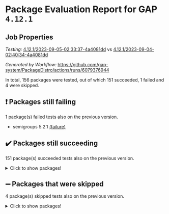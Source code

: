# Package Evaluation Report for GAP `4.12.1`

## Job Properties

*Testing:* [4.12.1/2023-09-05-02:33:37-4a4081dd](https://github.com/gap-system/PackageDistro/blob/data/reports/4.12.1/2023-09-05-02:33:37-4a4081dd) vs [4.12.1/2023-09-04-02:40:34-4a4081dd](https://github.com/gap-system/PackageDistro/blob/data/reports/4.12.1/2023-09-04-02:40:34-4a4081dd)

*Generated by Workflow:* https://github.com/gap-system/PackageDistro/actions/runs/6079376944

In total, 156 packages were tested, out of which 151 succeeded, 1 failed and 4 were skipped.

## :exclamation: Packages still failing

1 package(s) failed tests also on the previous version.
- semigroups 5.2.1 [(failure)](https://github.com/gap-system/PackageDistro/actions/runs/6079376944/job/16492010198)

## :heavy_check_mark: Packages still succeeding

151 package(s) succeeded tests also on the previous version.
<details><summary>Click to show packages!</summary>

- 4ti2interface 2023.02-04 [(success)](https://github.com/gap-system/PackageDistro/actions/runs/6079376944/job/16491998823)
- ace 5.6.2 [(success)](https://github.com/gap-system/PackageDistro/actions/runs/6079376944/job/16491998968)
- aclib 1.3.2 [(success)](https://github.com/gap-system/PackageDistro/actions/runs/6079376944/job/16491999093)
- agt 0.3.1 [(success)](https://github.com/gap-system/PackageDistro/actions/runs/6079376944/job/16491999216)
- alnuth 3.2.1 [(success)](https://github.com/gap-system/PackageDistro/actions/runs/6079376944/job/16491999326)
- anupq 3.3.0 [(success)](https://github.com/gap-system/PackageDistro/actions/runs/6079376944/job/16491999447)
- atlasrep 2.1.7 [(success)](https://github.com/gap-system/PackageDistro/actions/runs/6079376944/job/16491999571)
- autodoc 2023.06.19 [(success)](https://github.com/gap-system/PackageDistro/actions/runs/6079376944/job/16491999701)
- automata 1.15 [(success)](https://github.com/gap-system/PackageDistro/actions/runs/6079376944/job/16491999830)
- automgrp 1.3.2 [(success)](https://github.com/gap-system/PackageDistro/actions/runs/6079376944/job/16491999966)
- autpgrp 1.11 [(success)](https://github.com/gap-system/PackageDistro/actions/runs/6079376944/job/16492000083)
- cap 2023.09-01 [(success)](https://github.com/gap-system/PackageDistro/actions/runs/6079376944/job/16492000204)
- caratinterface 2.3.5 [(success)](https://github.com/gap-system/PackageDistro/actions/runs/6079376944/job/16492000334)
- cddinterface 2022.11.01 [(success)](https://github.com/gap-system/PackageDistro/actions/runs/6079376944/job/16492000454)
- circle 1.6.6 [(success)](https://github.com/gap-system/PackageDistro/actions/runs/6079376944/job/16492000589)
- classicpres 1.22 [(success)](https://github.com/gap-system/PackageDistro/actions/runs/6079376944/job/16492000703)
- cohomolo 1.6.11 [(success)](https://github.com/gap-system/PackageDistro/actions/runs/6079376944/job/16492000832)
- congruence 1.2.5 [(success)](https://github.com/gap-system/PackageDistro/actions/runs/6079376944/job/16492000959)
- corelg 1.56 [(success)](https://github.com/gap-system/PackageDistro/actions/runs/6079376944/job/16492001079)
- crime 1.6 [(success)](https://github.com/gap-system/PackageDistro/actions/runs/6079376944/job/16492001197)
- crisp 1.4.6 [(success)](https://github.com/gap-system/PackageDistro/actions/runs/6079376944/job/16492001307)
- crypting 0.10.4 [(success)](https://github.com/gap-system/PackageDistro/actions/runs/6079376944/job/16492001423)
- cryst 4.1.26 [(success)](https://github.com/gap-system/PackageDistro/actions/runs/6079376944/job/16492001534)
- crystcat 1.1.10 [(success)](https://github.com/gap-system/PackageDistro/actions/runs/6079376944/job/16492001647)
- ctbllib 1.3.6 [(success)](https://github.com/gap-system/PackageDistro/actions/runs/6079376944/job/16492001760)
- cubefree 1.19 [(success)](https://github.com/gap-system/PackageDistro/actions/runs/6079376944/job/16492001865)
- curlinterface 2.3.2 [(success)](https://github.com/gap-system/PackageDistro/actions/runs/6079376944/job/16492001995)
- cvec 2.8.1 [(success)](https://github.com/gap-system/PackageDistro/actions/runs/6079376944/job/16492002114)
- datastructures 0.3.0 [(success)](https://github.com/gap-system/PackageDistro/actions/runs/6079376944/job/16492002227)
- deepthought 1.0.6 [(success)](https://github.com/gap-system/PackageDistro/actions/runs/6079376944/job/16492002325)
- design 1.8 [(success)](https://github.com/gap-system/PackageDistro/actions/runs/6079376944/job/16492002434)
- difsets 2.3.1 [(success)](https://github.com/gap-system/PackageDistro/actions/runs/6079376944/job/16492002524)
- digraphs 1.6.2 [(success)](https://github.com/gap-system/PackageDistro/actions/runs/6079376944/job/16492002618)
- edim 1.3.7 [(success)](https://github.com/gap-system/PackageDistro/actions/runs/6079376944/job/16492002712)
- example 4.3.4 [(success)](https://github.com/gap-system/PackageDistro/actions/runs/6079376944/job/16492002838)
- examplesforhomalg 2023.08-02 [(success)](https://github.com/gap-system/PackageDistro/actions/runs/6079376944/job/16492002925)
- factint 1.6.3 [(success)](https://github.com/gap-system/PackageDistro/actions/runs/6079376944/job/16492003014)
- ferret 1.0.9 [(success)](https://github.com/gap-system/PackageDistro/actions/runs/6079376944/job/16492003093)
- fga 1.5.0 [(success)](https://github.com/gap-system/PackageDistro/actions/runs/6079376944/job/16492003164)
- fining 1.5.6 [(success)](https://github.com/gap-system/PackageDistro/actions/runs/6079376944/job/16492003246)
- float 1.0.3 [(success)](https://github.com/gap-system/PackageDistro/actions/runs/6079376944/job/16492003328)
- format 1.4.3 [(success)](https://github.com/gap-system/PackageDistro/actions/runs/6079376944/job/16492003428)
- forms 1.2.9 [(success)](https://github.com/gap-system/PackageDistro/actions/runs/6079376944/job/16492003510)
- fplsa 1.2.6 [(success)](https://github.com/gap-system/PackageDistro/actions/runs/6079376944/job/16492003594)
- fr 2.4.12 [(success)](https://github.com/gap-system/PackageDistro/actions/runs/6079376944/job/16492003673)
- francy 2.0.3 [(success)](https://github.com/gap-system/PackageDistro/actions/runs/6079376944/job/16492003746)
- fwtree 1.3 [(success)](https://github.com/gap-system/PackageDistro/actions/runs/6079376944/job/16492003847)
- gapdoc 1.6.6 [(success)](https://github.com/gap-system/PackageDistro/actions/runs/6079376944/job/16492003937)
- gauss 2023.02-04 [(success)](https://github.com/gap-system/PackageDistro/actions/runs/6079376944/job/16492004023)
- gaussforhomalg 2023.08-01 [(success)](https://github.com/gap-system/PackageDistro/actions/runs/6079376944/job/16492004107)
- gbnp 1.0.5 [(success)](https://github.com/gap-system/PackageDistro/actions/runs/6079376944/job/16492004182)
- generalizedmorphismsforcap 2023.08-02 [(success)](https://github.com/gap-system/PackageDistro/actions/runs/6079376944/job/16492004275)
- genss 1.6.8 [(success)](https://github.com/gap-system/PackageDistro/actions/runs/6079376944/job/16492004348)
- gradedmodules 2023.08-01 [(success)](https://github.com/gap-system/PackageDistro/actions/runs/6079376944/job/16492004416)
- gradedringforhomalg 2023.08-01 [(success)](https://github.com/gap-system/PackageDistro/actions/runs/6079376944/job/16492004505)
- grape 4.9.0 [(success)](https://github.com/gap-system/PackageDistro/actions/runs/6079376944/job/16492004576)
- groupoids 1.73 [(success)](https://github.com/gap-system/PackageDistro/actions/runs/6079376944/job/16492004652)
- grpconst 2.6.4 [(success)](https://github.com/gap-system/PackageDistro/actions/runs/6079376944/job/16492004732)
- guarana 0.96.3 [(success)](https://github.com/gap-system/PackageDistro/actions/runs/6079376944/job/16492004804)
- guava 3.18 [(success)](https://github.com/gap-system/PackageDistro/actions/runs/6079376944/job/16492004881)
- hap 1.58 [(success)](https://github.com/gap-system/PackageDistro/actions/runs/6079376944/job/16492004952)
- hapcryst 0.1.15 [(success)](https://github.com/gap-system/PackageDistro/actions/runs/6079376944/job/16492005028)
- hecke 1.5.3 [(success)](https://github.com/gap-system/PackageDistro/actions/runs/6079376944/job/16492005104)
- help 3.5 [(success)](https://github.com/gap-system/PackageDistro/actions/runs/6079376944/job/16492005196)
- homalg 2023.08-02 [(success)](https://github.com/gap-system/PackageDistro/actions/runs/6079376944/job/16492005269)
- homalgtocas 2023.08-01 [(success)](https://github.com/gap-system/PackageDistro/actions/runs/6079376944/job/16492005333)
- idrel 2.45 [(success)](https://github.com/gap-system/PackageDistro/actions/runs/6079376944/job/16492005417)
- images 1.3.1 [(success)](https://github.com/gap-system/PackageDistro/actions/runs/6079376944/job/16492005495)
- intpic 0.3.0 [(success)](https://github.com/gap-system/PackageDistro/actions/runs/6079376944/job/16492005574)
- io 4.8.1 [(success)](https://github.com/gap-system/PackageDistro/actions/runs/6079376944/job/16492005635)
- io_forhomalg 2023.02-04 [(success)](https://github.com/gap-system/PackageDistro/actions/runs/6079376944/job/16492005711)
- irredsol 1.4.4 [(success)](https://github.com/gap-system/PackageDistro/actions/runs/6079376944/job/16492005773)
- json 2.1.1 [(success)](https://github.com/gap-system/PackageDistro/actions/runs/6079376944/job/16492005852)
- jupyterkernel 1.5.0 [(success)](https://github.com/gap-system/PackageDistro/actions/runs/6079376944/job/16492005916)
- jupyterviz 1.5.6 [(success)](https://github.com/gap-system/PackageDistro/actions/runs/6079376944/job/16492005988)
- kan 1.36 [(success)](https://github.com/gap-system/PackageDistro/actions/runs/6079376944/job/16492006071)
- kbmag 1.5.11 [(success)](https://github.com/gap-system/PackageDistro/actions/runs/6079376944/job/16492006162)
- laguna 3.9.6 [(success)](https://github.com/gap-system/PackageDistro/actions/runs/6079376944/job/16492006232)
- liealgdb 2.2.1 [(success)](https://github.com/gap-system/PackageDistro/actions/runs/6079376944/job/16492006300)
- liepring 2.8 [(success)](https://github.com/gap-system/PackageDistro/actions/runs/6079376944/job/16492006369)
- liering 2.4.2 [(success)](https://github.com/gap-system/PackageDistro/actions/runs/6079376944/job/16492006422)
- linearalgebraforcap 2023.08-08 [(success)](https://github.com/gap-system/PackageDistro/actions/runs/6079376944/job/16492006500)
- localizeringforhomalg 2023.08-02 [(success)](https://github.com/gap-system/PackageDistro/actions/runs/6079376944/job/16492006577)
- loops 3.4.3 [(success)](https://github.com/gap-system/PackageDistro/actions/runs/6079376944/job/16492006647)
- lpres 1.0.3 [(success)](https://github.com/gap-system/PackageDistro/actions/runs/6079376944/job/16492006708)
- majoranaalgebras 1.5.1 [(success)](https://github.com/gap-system/PackageDistro/actions/runs/6079376944/job/16492006780)
- mapclass 1.4.6 [(success)](https://github.com/gap-system/PackageDistro/actions/runs/6079376944/job/16492006868)
- matgrp 0.70 [(success)](https://github.com/gap-system/PackageDistro/actions/runs/6079376944/job/16492006938)
- matricesforhomalg 2023.08-02 [(success)](https://github.com/gap-system/PackageDistro/actions/runs/6079376944/job/16492007018)
- modisom 2.5.4 [(success)](https://github.com/gap-system/PackageDistro/actions/runs/6079376944/job/16492007085)
- modulepresentationsforcap 2023.09-01 [(success)](https://github.com/gap-system/PackageDistro/actions/runs/6079376944/job/16492007165)
- modules 2023.08-02 [(success)](https://github.com/gap-system/PackageDistro/actions/runs/6079376944/job/16492007252)
- monoidalcategories 2023.08-11 [(success)](https://github.com/gap-system/PackageDistro/actions/runs/6079376944/job/16492007354)
- nconvex 2022.09-01 [(success)](https://github.com/gap-system/PackageDistro/actions/runs/6079376944/job/16492007462)
- nilmat 1.4.2 [(success)](https://github.com/gap-system/PackageDistro/actions/runs/6079376944/job/16492007547)
- nock 1.5 [(success)](https://github.com/gap-system/PackageDistro/actions/runs/6079376944/job/16492007628)
- normalizinterface 1.3.6 [(success)](https://github.com/gap-system/PackageDistro/actions/runs/6079376944/job/16492007727)
- nq 2.5.10 [(success)](https://github.com/gap-system/PackageDistro/actions/runs/6079376944/job/16492007799)
- numericalsgps 1.3.1 [(success)](https://github.com/gap-system/PackageDistro/actions/runs/6079376944/job/16492007882)
- openmath 11.5.3 [(success)](https://github.com/gap-system/PackageDistro/actions/runs/6079376944/job/16492007983)
- orb 4.9.0 [(success)](https://github.com/gap-system/PackageDistro/actions/runs/6079376944/job/16492008067)
- packagemanager 1.4.1 [(success)](https://github.com/gap-system/PackageDistro/actions/runs/6079376944/job/16492008161)
- patternclass 2.4.3 [(success)](https://github.com/gap-system/PackageDistro/actions/runs/6079376944/job/16492008252)
- permut 2.0.4 [(success)](https://github.com/gap-system/PackageDistro/actions/runs/6079376944/job/16492008345)
- polenta 1.3.10 [(success)](https://github.com/gap-system/PackageDistro/actions/runs/6079376944/job/16492008425)
- polymaking 0.8.6 [(success)](https://github.com/gap-system/PackageDistro/actions/runs/6079376944/job/16492008538)
- primgrp 3.4.4 [(success)](https://github.com/gap-system/PackageDistro/actions/runs/6079376944/job/16492008635)
- profiling 2.5.4 [(success)](https://github.com/gap-system/PackageDistro/actions/runs/6079376944/job/16492008730)
- qpa 1.34 [(success)](https://github.com/gap-system/PackageDistro/actions/runs/6079376944/job/16492008865)
- quagroup 1.8.3 [(success)](https://github.com/gap-system/PackageDistro/actions/runs/6079376944/job/16492008961)
- radiroot 2.9 [(success)](https://github.com/gap-system/PackageDistro/actions/runs/6079376944/job/16492009074)
- rcwa 4.7.1 [(success)](https://github.com/gap-system/PackageDistro/actions/runs/6079376944/job/16492009177)
- rds 1.8 [(success)](https://github.com/gap-system/PackageDistro/actions/runs/6079376944/job/16492009267)
- recog 1.4.2 [(success)](https://github.com/gap-system/PackageDistro/actions/runs/6079376944/job/16492009366)
- repndecomp 1.3.0 [(success)](https://github.com/gap-system/PackageDistro/actions/runs/6079376944/job/16492009485)
- repsn 3.1.1 [(success)](https://github.com/gap-system/PackageDistro/actions/runs/6079376944/job/16492009597)
- resclasses 4.7.3 [(success)](https://github.com/gap-system/PackageDistro/actions/runs/6079376944/job/16492009705)
- ringsforhomalg 2023.08-02 [(success)](https://github.com/gap-system/PackageDistro/actions/runs/6079376944/job/16492009816)
- sco 2023.08-01 [(success)](https://github.com/gap-system/PackageDistro/actions/runs/6079376944/job/16492009939)
- scscp 2.4.1 [(success)](https://github.com/gap-system/PackageDistro/actions/runs/6079376944/job/16492010065)
- sglppow 2.3 [(success)](https://github.com/gap-system/PackageDistro/actions/runs/6079376944/job/16492010301)
- sgpviz 0.999.5 [(success)](https://github.com/gap-system/PackageDistro/actions/runs/6079376944/job/16492010443)
- simpcomp 2.1.14 [(success)](https://github.com/gap-system/PackageDistro/actions/runs/6079376944/job/16492010543)
- singular 2023.02.09 [(success)](https://github.com/gap-system/PackageDistro/actions/runs/6079376944/job/16492010649)
- sl2reps 1.1 [(success)](https://github.com/gap-system/PackageDistro/actions/runs/6079376944/job/16492010772)
- sla 1.5.3 [(success)](https://github.com/gap-system/PackageDistro/actions/runs/6079376944/job/16492010863)
- smallgrp 1.5.3 [(success)](https://github.com/gap-system/PackageDistro/actions/runs/6079376944/job/16492010968)
- smallsemi 0.6.13 [(success)](https://github.com/gap-system/PackageDistro/actions/runs/6079376944/job/16492011081)
- sonata 2.9.6 [(success)](https://github.com/gap-system/PackageDistro/actions/runs/6079376944/job/16492011200)
- sophus 1.27 [(success)](https://github.com/gap-system/PackageDistro/actions/runs/6079376944/job/16492011331)
- sotgrps 1.2 [(success)](https://github.com/gap-system/PackageDistro/actions/runs/6079376944/job/16492011452)
- spinsym 1.5.2 [(success)](https://github.com/gap-system/PackageDistro/actions/runs/6079376944/job/16492011573)
- standardff 0.9.4 [(success)](https://github.com/gap-system/PackageDistro/actions/runs/6079376944/job/16492011693)
- symbcompcc 1.3.2 [(success)](https://github.com/gap-system/PackageDistro/actions/runs/6079376944/job/16492011828)
- thelma 1.3 [(success)](https://github.com/gap-system/PackageDistro/actions/runs/6079376944/job/16492011946)
- tomlib 1.2.9 [(success)](https://github.com/gap-system/PackageDistro/actions/runs/6079376944/job/16492012071)
- toolsforhomalg 2023.07-01 [(success)](https://github.com/gap-system/PackageDistro/actions/runs/6079376944/job/16492012189)
- toric 1.9.5 [(success)](https://github.com/gap-system/PackageDistro/actions/runs/6079376944/job/16492012297)
- toricvarieties 2022.07.13 [(success)](https://github.com/gap-system/PackageDistro/actions/runs/6079376944/job/16492012409)
- transgrp 3.6.4 [(success)](https://github.com/gap-system/PackageDistro/actions/runs/6079376944/job/16492012526)
- ugaly 4.1.3 [(success)](https://github.com/gap-system/PackageDistro/actions/runs/6079376944/job/16492012668)
- unipot 1.5 [(success)](https://github.com/gap-system/PackageDistro/actions/runs/6079376944/job/16492012798)
- unitlib 4.2.0 [(success)](https://github.com/gap-system/PackageDistro/actions/runs/6079376944/job/16492012912)
- utils 0.82 [(success)](https://github.com/gap-system/PackageDistro/actions/runs/6079376944/job/16492013026)
- uuid 0.7 [(success)](https://github.com/gap-system/PackageDistro/actions/runs/6079376944/job/16492013207)
- walrus 0.9991 [(success)](https://github.com/gap-system/PackageDistro/actions/runs/6079376944/job/16492013345)
- wedderga 4.10.4 [(success)](https://github.com/gap-system/PackageDistro/actions/runs/6079376944/job/16492013450)
- xmod 2.91 [(success)](https://github.com/gap-system/PackageDistro/actions/runs/6079376944/job/16492013575)
- xmodalg 1.23 [(success)](https://github.com/gap-system/PackageDistro/actions/runs/6079376944/job/16492013693)
- yangbaxter 0.10.3 [(success)](https://github.com/gap-system/PackageDistro/actions/runs/6079376944/job/16492013808)
- zeromqinterface 0.14 [(success)](https://github.com/gap-system/PackageDistro/actions/runs/6079376944/job/16492013938)
</details>

## :heavy_minus_sign: Packages that were skipped

4 package(s) skipped tests also on the previous version.
<details><summary>Click to show packages!</summary>

- browse 1.8.21 [(skipped)](https://github.com/gap-system/PackageDistro/actions/runs/6079376944/job/16491775095)
- itc 1.5.1 [(skipped)](https://github.com/gap-system/PackageDistro/actions/runs/6079376944/job/16491775095)
- polycyclic 2.16 [(skipped)](https://github.com/gap-system/PackageDistro/actions/runs/6079376944/job/16491775095)
- xgap 4.31 [(skipped)](https://github.com/gap-system/PackageDistro/actions/runs/6079376944/job/16491775095)
</details>

